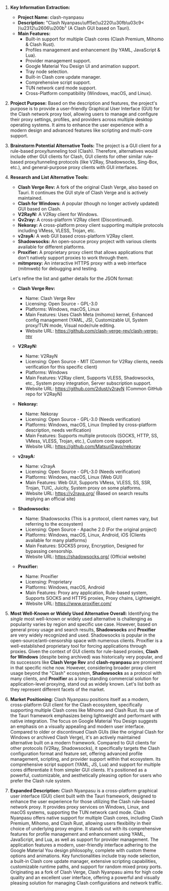 1.  **Key Information Extraction:**
    *   **Project Name:** clash-nyanpasu
    *   **Description:** "Clash Nyanpasu\uff5e(\u2220\u30fb\u03c9< )\u2312\u2606\u200b" (A Clash GUI based on Tauri).
    *   **Main Features:**
        *   Built-in support for multiple Clash cores (Clash Premium, Mihomo & Clash Rust).
        *   Profiles management and enhancement (by YAML, JavaScript & Lua).
        *   Provider management support.
        *   Google Material You Design UI and animation support.
        *   Tray node selection.
        *   Built-in Clash core update manager.
        *   Comprehensive script support.
        *   TUN network card mode support.
        *   Cross-Platform compatibility (Windows, macOS, and Linux).

2.  **Project Purpose:**
    Based on the description and features, the project's purpose is to provide a user-friendly Graphical User Interface (GUI) for the Clash network proxy tool, allowing users to manage and configure their proxy settings, profiles, and providers across multiple desktop operating systems. It aims to enhance the user experience with a modern design and advanced features like scripting and multi-core support.

3.  **Brainstorm Potential Alternative Tools:**
    The project is a GUI client for a rule-based proxy/tunneling tool (Clash). Therefore, alternatives would include other GUI clients for Clash, GUI clients for other similar rule-based proxy/tunneling protocols (like V2Ray, Shadowsocks, Sing-Box, etc.), and general-purpose proxy clients with GUI interfaces.

4.  **Research and List Alternative Tools:**

    *   **Clash Verge Rev:** A fork of the original Clash Verge, also based on Tauri. It continues the GUI style of Clash Verge and is actively maintained.
    *   **Clash for Windows:** A popular (though no longer actively updated) GUI based on Clash.
    *   **V2RayN:** A V2Ray client for Windows.
    *   **Qv2ray:** A cross-platform V2Ray client (Discontinued).
    *   **Nekoray:** A cross-platform proxy client supporting multiple protocols including VMess, VLESS, Trojan, etc.
    *   **v2rayA:** A web GUI based cross-platform V2Ray client.
    *   **Shadowsocks:** An open-source proxy project with various clients available for different platforms.
    *   **Proxifier:** A proprietary proxy client that allows applications that don't natively support proxies to work through them.
    *   **mitmproxy:** An interactive HTTPS proxy with a web interface (mitmweb) for debugging and testing.

    Let's refine the list and gather details for the JSON format:

    *   **Clash Verge Rev:**
        *   Name: Clash Verge Rev
        *   Licensing: Open Source - GPL-3.0
        *   Platforms: Windows, macOS, Linux
        *   Main Features: Uses Clash Meta (mihomo) kernel, Enhanced config management (YAML, JS), Customizable UI, System proxy/TUN mode, Visual node/rule editing.
        *   Website URL: https://github.com/clash-verge-rev/clash-verge-rev

    *   **V2RayN:**
        *   Name: V2RayN
        *   Licensing: Open Source - MIT (Common for V2Ray clients, needs verification for this specific client)
        *   Platforms: Windows
        *   Main Features: V2Ray client, Supports VLESS, Shadowsocks, etc., System proxy integration, Server subscription support.
        *   Website URL: https://github.com/2dust/v2rayN (Common GitHub repo for V2RayN)

    *   **Nekoray:**
        *   Name: Nekoray
        *   Licensing: Open Source - GPL-3.0 (Needs verification)
        *   Platforms: Windows, macOS, Linux (Implied by cross-platform description, needs verification)
        *   Main Features: Supports multiple protocols (SOCKS, HTTP, SS, VMess, VLESS, Trojan, etc.), Custom core support.
        *   Website URL: https://github.com/MatsuriDayo/nekoray

    *   **v2rayA:**
        *   Name: v2rayA
        *   Licensing: Open Source - GPL-3.0 (Needs verification)
        *   Platforms: Windows, macOS, Linux (Web GUI)
        *   Main Features: Web GUI, Supports VMess, VLESS, SS, SSR, Trojan, TUIC, Juicity, System proxy on some platforms.
        *   Website URL: https://v2raya.org/ (Based on search results implying an official site)

    *   **Shadowsocks:**
        *   Name: Shadowsocks (This is a protocol, client names vary, but referring to the ecosystem)
        *   Licensing: Open Source - Apache 2.0 (For the original project)
        *   Platforms: Windows, macOS, Linux, Android, iOS (Clients available for many platforms)
        *   Main Features: SOCKS5 proxy, Encryption, Designed for bypassing censorship.
        *   Website URL: https://shadowsocks.org/ (Official website)

    *   **Proxifier:**
        *   Name: Proxifier
        *   Licensing: Proprietary
        *   Platforms: Windows, macOS, Android
        *   Main Features: Proxy any application, Rule-based system, Supports SOCKS and HTTPS proxies, Proxy chains, Lightweight.
        *   Website URL: https://www.proxifier.com/

5.  **Most Well-Known or Widely Used Alternative Overall:**
    Identifying the *single* most well-known or widely used alternative is challenging as popularity varies by region and specific use case. However, based on general proxy usage and search results, **Shadowsocks** and **Proxifier** are very widely recognized and used. Shadowsocks is popular in the open-source/anti-censorship space with numerous clients. Proxifier is a well-established proprietary tool for forcing applications through proxies. Given the context of GUI clients for rule-based proxies, **Clash for Windows** (despite being archived) was historically very popular, and its successors like **Clash Verge Rev** and **clash-nyanpasu** are prominent in that specific niche now. However, considering broader proxy client usage beyond the "Clash" ecosystem, **Shadowsocks** as a protocol with many clients, and **Proxifier** as a long-standing commercial solution for application-level proxying, stand out as widely known. Let's list both as they represent different facets of the market.

6.  **Market Positioning:**
    Clash Nyanpasu positions itself as a modern, cross-platform GUI client for the Clash ecosystem, specifically supporting multiple Clash cores like Mihomo and Clash Rust. Its use of the Tauri framework emphasizes being lightweight and performant with native integration. The focus on Google Material You Design suggests an emphasis on a visually appealing and modern user interface. Compared to older or discontinued Clash GUIs (like the original Clash for Windows or archived Clash Verge), it's an actively maintained alternative built on a modern framework. Compared to GUI clients for other protocols (V2Ray, Shadowsocks), it specifically targets the Clash configuration format and feature set, offering advanced profile management, scripting, and provider support within that ecosystem. Its comprehensive script support (YAML, JS, Lua) and support for multiple cores differentiate it from simpler GUI clients. It's positioned as a powerful, customizable, and aesthetically pleasing option for users who prefer the Clash rule system.

7.  **Expanded Description:**
    Clash Nyanpasu is a cross-platform graphical user interface (GUI) client built with the Tauri framework, designed to enhance the user experience for those utilizing the Clash rule-based network proxy. It provides proxy services on Windows, Linux, and macOS systems, supporting the TUN network card mode. Clash Nyanpasu offers native support for multiple Clash cores, including Clash Premium, Mihomo, and Clash Rust, allowing users flexibility in their choice of underlying proxy engine. It stands out with its comprehensive features for profile management and enhancement using YAML, JavaScript, and Lua, as well as support for provider management. The application features a modern, user-friendly interface adhering to the Google Material You design philosophy, complete with custom theme options and animations. Key functionalities include tray node selection, a built-in Clash core update manager, extensive scripting capabilities, customizable runtime paths, and support for random mixed proxy ports. Originating as a fork of Clash Verge, Clash Nyanpasu aims for high code quality and an excellent user interface, offering a powerful and visually pleasing solution for managing Clash configurations and network traffic.